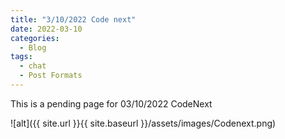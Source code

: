 ```yaml
---
title: "3/10/2022 Code next"
date: 2022-03-10
categories:
  - Blog
tags:
  - chat
  - Post Formats
---
```


This is a pending page for 03/10/2022 CodeNext


![alt]({{ site.url }}{{ site.baseurl }}/assets/images/Codenext.png)
